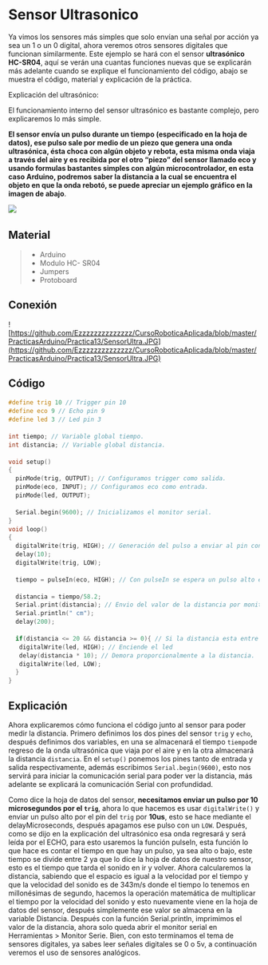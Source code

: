 # Sensor Ultrasonico

Ya vimos los sensores más simples que solo envían una señal por acción ya sea un 1 o un 0 digital, ahora veremos otros sensores digitales que funcionan similarmente. Este ejemplo se hará con el sensor **ultrasónico HC-SR04**, aquí se verán una cuantas funciones nuevas que se explicarán más adelante cuando se explique el funcionamiento del código, abajo se muestra el código, material y explicación de la práctica.

Explicación del ultrasónico:

El funcionamiento interno del sensor ultrasónico es bastante complejo, pero explicaremos lo más simple.

**El sensor envía un pulso durante un tiempo (especificado en la hoja de datos), ese pulso sale por medio de un piezo que genera una onda ultrasónica, ésta choca con algún objeto y rebota, esta misma onda viaja a través del aire y es recibida por el otro “piezo” del sensor llamado eco y usando formulas bastantes simples con algún microcontrolador, en esta caso Arduino, podremos saber la distancia a la cual se encuentra el objeto en que la onda rebotó, se puede apreciar un ejemplo gráfico en la imagen de abajo**.

![](http://proyectosconarduino.com/wp-content/uploads/sensor-hc-sr04-funcionamiento.jpg)

## Material
> - Arduino
> - Modulo HC- SR04
> - Jumpers
> - Protoboard

## Conexión
![https://github.com/Ezzzzzzzzzzzzzz/CursoRoboticaAplicada/blob/master/PracticasArduino/Practica13/SensorUltra.JPG](https://github.com/Ezzzzzzzzzzzzzz/CursoRoboticaAplicada/blob/master/PracticasArduino/Practica13/SensorUltra.JPG)

## Código 
```c
#define trig 10 // Trigger pin 10
#define eco 9 // Echo pin 9
#define led 3 // Led pin 3

int tiempo; // Variable global tiempo.
int distancia; // Variable global distancia.

void setup()
{
  pinMode(trig, OUTPUT); // Configuramos trigger como salida.
  pinMode(eco, INPUT); // Configuramos eco como entrada.
  pinMode(led, OUTPUT);
  
  Serial.begin(9600); // Inicializamos el monitor serial.
}
void loop()
{
  digitalWrite(trig, HIGH); // Generación del pulso a enviar al pin conectado a trigger del sensor
  delay(10);
  digitalWrite(trig, LOW);
  
  tiempo = pulseIn(eco, HIGH); // Con pulseIn se espera un pulso alto en Eco
  
  distancia = tiempo/58.2;
  Serial.print(distancia); // Envio del valor de la distancia por monitor serial.
  Serial.println(" cm");
  delay(200);
  
  if(distancia <= 20 && distancia >= 0){ // Si la distancia esta entre 0 y 20 cm 
   digitalWrite(led, HIGH); // Enciende el led
   delay(distancia * 10); // Demora proporcionalmente a la distancia.
   digitalWrite(led, LOW);
  }
}

```
##  Explicación
Ahora explicaremos cómo funciona el código junto al sensor para poder medir la distancia. Primero definimos los dos pines del sensor ``trig`` y ``echo``, después definimos dos variables, en una se almacenará el tiempo ``tiempo``de regreso de la onda ultrasónica que viaja por el aire y en la otra almacenará la distancia ``distancia``. En el ``setup()`` ponemos los pines tanto de entrada y salida respectivamente, además escribimos ``Serial.begin(9600)``, esto nos servirá para iniciar la comunicación serial para poder ver la distancia, más adelante se explicará la comunicación Serial con profundidad.

Como dice la hoja de datos del sensor, **necesitamos enviar un pulso por 10 microsegundos por el ``trig``**, ahora lo que hacemos es usar ``digitalWrite()`` y enviar un pulso alto por el pin del ``trig`` por **10us**, esto se hace mediante el delayMicroseconds, después apagamos ese pulso con un ``LOW``. Después, como se dijo en la explicación del ultrasónico esa onda regresará y será leída por el ECHO, para esto usaremos la función pulseIn, esta función lo que hace es contar el tiempo en que hay un pulso, ya sea alto o bajo, este tiempo se divide entre 2 ya que lo dice la hoja de datos de nuestro sensor, esto es el tiempo que tarda el sonido en ir y volver. Ahora calcularemos la distancia, sabiendo que el espacio es igual a la velocidad por el tiempo y que la velocidad del sonido es de 343m/s donde el tiempo lo tenemos en millonésimas de segundo, hacemos la operación matemática de multiplicar el tiempo por la velocidad del sonido y esto nuevamente viene en la hoja de datos del sensor, después simplemente ese valor se almacena en la variable Distancia. 
Después con la función Serial.println, imprimimos el valor de la distancia, ahora solo queda abrir el monitor serial en Herramientas > Monitor Serie. Bien, con esto terminamos el tema de sensores digitales, ya sabes leer señales digitales se 0 o 5v, a continuación veremos el uso de sensores analógicos.
<!--stackedit_data:
eyJoaXN0b3J5IjpbLTEyNzM3MDgwMzYsLTk3OTMyNDUyNiwxNj
gyMjA0NTYxLDEyODI1OTAzMDddfQ==
-->